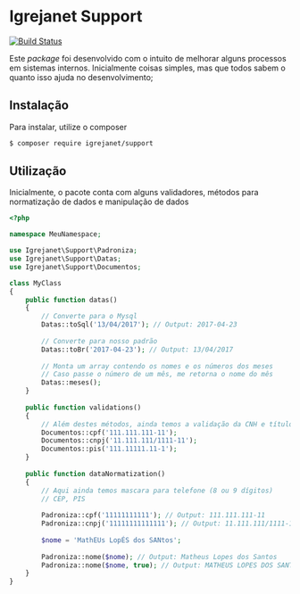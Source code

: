 # Igrejanet Support

[![Build Status](https://travis-ci.org/devLopez/Support.svg?branch=master)](https://travis-ci.org/devLopez/Support)

Este *package* foi desenvolvido com o intuito de melhorar alguns processos em
sistemas internos. Inicialmente coisas simples, mas que todos sabem o quanto isso
ajuda no desenvolvimento;

## Instalação

Para instalar, utilize o composer

```sh
$ composer require igrejanet/support
``` 

## Utilização
Inicialmente, o pacote conta com alguns validadores, métodos para normatização de dados
e manipulação de dados

```php
<?php

namespace MeuNamespace;

use Igrejanet\Support\Padroniza;
use Igrejanet\Support\Datas;
use Igrejanet\Support\Documentos;

class MyClass
{
    public function datas()
    {
        // Converte para o Mysql
        Datas::toSql('13/04/2017'); // Output: 2017-04-23
        
        // Converte para nosso padrão
        Datas::toBr('2017-04-23'); // Output: 13/04/2017
        
        // Monta um array contendo os nomes e os números dos meses
        // Caso passe o número de um mês, me retorna o nome do mês
        Datas::meses();
    }
    
    public function validations()
    {
        // Além destes métodos, ainda temos a validação da CNH e título eleitoral
        Documentos::cpf('111.111.111-11');
        Documentos::cnpj('11.111.111/1111-11');
        Documentos::pis('111.11111.11-1');
    }
    
    public function dataNormatization()
    {
        // Aqui ainda temos mascara para telefone (8 ou 9 dígitos)
        // CEP, PIS
        
        Padroniza::cpf('11111111111'); // Output: 111.111.111-11
        Padroniza::cnpj('11111111111111'); // Output: 11.111.111/1111-11
        
        $nome = 'MathEUs LopÉS dos SANtos';
        
        Padroniza::nome($nome); // Output: Matheus Lopes dos Santos
        Padroniza::nome($nome, true); // Output: MATHEUS LOPES DOS SANTOS
    }
}
```